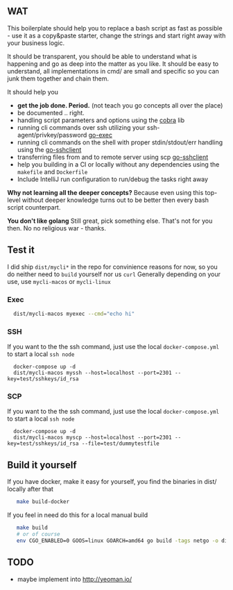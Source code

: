 ## WAT

This boilerplate should help you to replace a bash script as fast as possible - use it as a copy&paste starter, change the strings and start right away with your business logic.

It should be transparent, you should be able to understand what is happening and go as deep into the matter as you like.
It should be easy to understand, all implementations in cmd/ are small and specific so you can junk them together and chain them.

It should help you
 - **get the job done. Period.** (not teach you go concepts all over the place)
 - be documented .. right.
 - handling script parameters and options using the [cobra](https://github.com/spf13/cobra) lib
 - running cli commands over ssh utilizing your ssh-agent/privkey/password [go-exec](https://github.com/EugenMayer/go-sshclient)
 - running cli commands on the shell with proper stdin/stdout/err handling using the [go-sshclient](https://github.com/EugenMayer/go-exec)
 - transferring files from and to remote server using scp [go-sshclient](https://github.com/EugenMayer/go-sshclient)
 - help you building in a CI or locally without any dependencies using the `makefile` and `Dockerfile`
 - Include IntelliJ run configuration to run/debug the tasks right away
 

**Why not learning all the deeper concepts?**
Because even using this top-level without deeper knowledge turns out to be better then every bash script counterpart. 
 
**You don't like golang**
Still great, pick something else. That's not for you then. No no religious war - thanks.
 
## Test it

I did ship `dist/mycli*` in the repo for convinience reasons for now, so you do neither need to `build` yourself nor us `curl`
Generally depending on your use, use `mycli-macos` or `mycli-linux`

### Exec

```bash
  dist/mycli-macos myexec --cmd="echo hi"
```

### SSH
If you want to the the ssh command, just use the local `docker-compose.yml` to start a local `ssh node`

```
  docker-compose up -d
  dist/mycli-macos myssh --host=localhost --port=2301 --key=test/sshkeys/id_rsa
```

### SCP
If you want to the the ssh command, just use the local `docker-compose.yml` to start a local `ssh node`

```
  docker-compose up -d
  dist/mycli-macos myscp --host=localhost --port=2301 --key=test/sshkeys/id_rsa --file=test/dummytestfile
```

## Build it yourself

If you have docker, make it easy for yourself, you find the binaries in dist/ locally after that

```bash
   make build-docker
```

If you feel in need do this for a local manual build

```bash
   make build
   # or of course
   env CGO_ENABLED=0 GOOS=linux GOARCH=amd64 go build -tags netgo -o dist/mycli-linux mycli.go
```
 
## TODO

- maybe implement into http://yeoman.io/